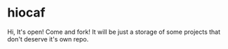# hiocaf
Hi, It's open! Come and fork! It will be just a storage of some projects that don't deserve it's own repo.
